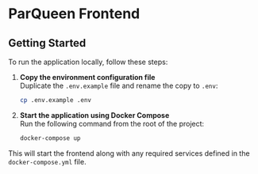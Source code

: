 # ParQueen Frontend

## Getting Started

To run the application locally, follow these steps:

1. **Copy the environment configuration file**  
   Duplicate the `.env.example` file and rename the copy to `.env`:
   ```bash
   cp .env.example .env
   ```

2. **Start the application using Docker Compose**  
   Run the following command from the root of the project:
   ```bash
   docker-compose up
   ```

This will start the frontend along with any required services defined in the `docker-compose.yml` file.